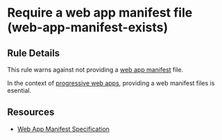 # Require a web app manifest file (web-app-manifest-exists)

##  Rule Details

This rule warns against not providing a
[web app manifest](https://www.w3.org/TR/appmanifest) file.

In the context of [progressive web
apps](https://en.wikipedia.org/wiki/Progressive_web_app),
providing a web manifest files is esential.

## Resources

* [Web App Manifest Specification](https://www.w3.org/TR/appmanifest)
